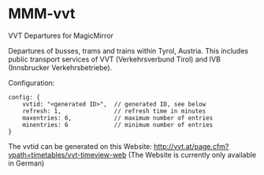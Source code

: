 # MMM-vvt
VVT Departures for MagicMirror

Departures of busses, trams and trains within Tyrol, Austria.
This includes public transport services of VVT (Verkehrsverbund Tirol) and IVB (Innsbrucker Verkehrsbetriebe).

Configuration:
```
config: {    
    vvtid: "<generated ID>",  // generated ID, see below
    refresh: 1,               // refresh time in minutes
    maxentries: 6,            // maximum number of entries
    minentries: 6             // minimum number of entries
}
```

The vvtid can be generated on this Website:
http://vvt.at/page.cfm?vpath=timetables/vvt-timeview-web
(The Website is currently only available in German)

